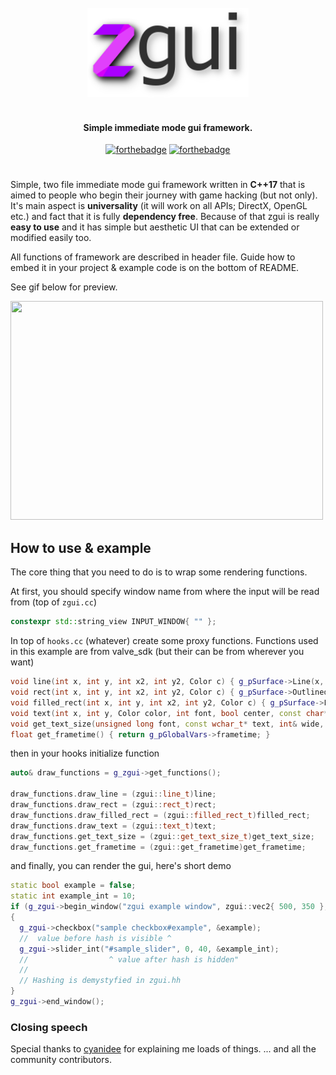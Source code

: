 <div align="center">
<br>
<img width="258" src="resources/zgui.png" alt="zgui logo">
</div>

<h4 align="center" color="#f62f6d">
<br>Simple immediate mode gui framework.
</h4>

<div align=center>

[![forthebadge](https://forthebadge.com/images/badges/made-with-c-plus-plus.svg)](https://forthebadge.com)
[![forthebadge](https://forthebadge.com/images/badges/built-with-love.svg)](https://forthebadge.com)
</div>


#

Simple, two file immediate mode gui framework written in **C++17** that is aimed to people
who begin their journey with game hacking (but not only).
It's main aspect is **universality** (it will work on all APIs; DirectX, OpenGL etc.) and fact that it is fully **dependency free**. Because of that zgui is really **easy to use** and it has simple but aesthetic UI that can be extended or modified easily too.

All functions of framework are described in header file.
Guide how to embed it in your project & example code  is on the bottom of README.

See gif below for preview.

<img src="https://i.imgur.com/Y9KWXLf.gif" width="500" height="350" />


## How to use & example
The core thing that you need to do is to wrap some rendering functions.

At first, you should specify window name from where the input will be read from (top of `zgui.cc`)

```cpp
constexpr std::string_view INPUT_WINDOW{ "" };
```

In top of `hooks.cc` (whatever) create some proxy functions.
Functions used in this example are from valve_sdk (but their can be from wherever you want)

```cpp
void line(int x, int y, int x2, int y2, Color c) { g_pSurface->Line(x, y, x2, y2, c); }
void rect(int x, int y, int x2, int y2, Color c) { g_pSurface->OutlinedRect(x, y, x2, y2, c); }
void filled_rect(int x, int y, int x2, int y2, Color c) { g_pSurface->FilledRect(x, y, x2, y2, c); }
void text(int x, int y, Color color, int font, bool center, const char* _input, ...) { g_pSurface->DrawT(x, y, color, font, center, _input); }
void get_text_size(unsigned long font, const wchar_t* text, int& wide, int& tall) { g_pSurface->GetTextSize(font, text, wide, tall); }
float get_frametime() { return g_pGlobalVars->frametime; }
```
then in your hooks initialize function
```cpp
auto& draw_functions = g_zgui->get_functions();

draw_functions.draw_line = (zgui::line_t)line;
draw_functions.draw_rect = (zgui::rect_t)rect;
draw_functions.draw_filled_rect = (zgui::filled_rect_t)filled_rect;
draw_functions.draw_text = (zgui::text_t)text;
draw_functions.get_text_size = (zgui::get_text_size_t)get_text_size;
draw_functions.get_frametime = (zgui::get_frametime)get_frametime;
```
and finally, you can render the gui, here's short demo
```cpp
static bool example = false;
static int example_int = 10;
if (g_zgui->begin_window("zgui example window", zgui::vec2{ 500, 350 }, g::Tahoma, zgui_window_flags_none))
{
  g_zgui->checkbox("sample checkbox#example", &example);
  //  value before hash is visible ^
  g_zgui->slider_int("#sample_slider", 0, 40, &example_int);
  //                  ^ value after hash is hidden"
  //
  // Hashing is demystyfied in zgui.hh
}
g_zgui->end_window();
```

### Closing speech
Special thanks to [cyanidee](https://github.com/cyanidee) for explaining me loads of things.
... and all the community contributors.
